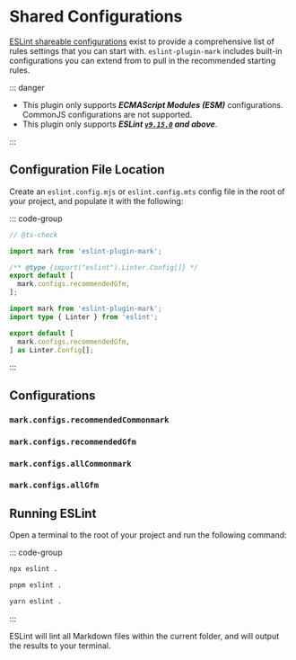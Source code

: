 # Shared Configurations

[ESLint shareable configurations](https://eslint.org/docs/latest/extend/shareable-configs) exist to provide a comprehensive list of rules settings that you can start with. `eslint-plugin-mark` includes built-in configurations you can extend from to pull in the recommended starting rules.

::: danger

- This plugin only supports ***ECMAScript Modules (ESM)*** configurations. CommonJS configurations are not supported.
- This plugin only supports ***ESLint [`v9.15.0`](https://github.com/eslint/eslint/releases/tag/v9.15.0) and above***.

:::

## Configuration File Location

Create an `eslint.config.mjs` or `eslint.config.mts` config file in the root of your project, and populate it with the following:

::: code-group

```js [eslint.config.mjs]
// @ts-check

import mark from 'eslint-plugin-mark';

/** @type {import("eslint").Linter.Config[]} */
export default [
  mark.configs.recommendedGfm,
];
```

```ts [eslint.config.mts]
import mark from 'eslint-plugin-mark';
import type { Linter } from 'eslint';

export default [
  mark.configs.recommendedGfm,
] as Linter.Config[];
```

:::

## Configurations

### `mark.configs.recommendedCommonmark`

### `mark.configs.recommendedGfm`

### `mark.configs.allCommonmark`

### `mark.configs.allGfm`

## Running ESLint

Open a terminal to the root of your project and run the following command:

::: code-group

```sh [npm]
npx eslint .
```

```sh [pnpm]
pnpm eslint .
```

```sh [yarn]
yarn eslint .
```

:::

ESLint will lint all Markdown files within the current folder, and will output the results to your terminal.
